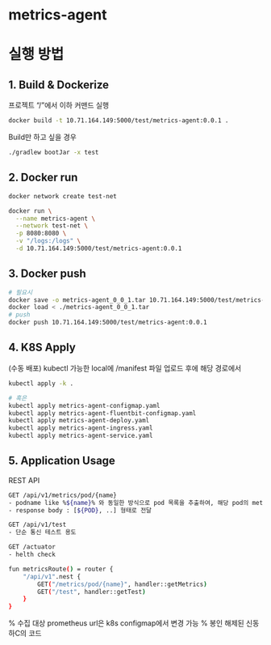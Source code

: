 # metrics-agent

# 실행 방법

## 1. Build & Dockerize

프로젝트 “/”에서 이하 커맨드 실행

```bash
docker build -t 10.71.164.149:5000/test/metrics-agent:0.0.1 .
```

Build만 하고 싶을 경우

```bash
./gradlew bootJar -x test
```

## 2. Docker run

```bash
docker network create test-net

docker run \
  --name metrics-agent \
  --network test-net \
  -p 8080:8080 \
  -v "/logs:/logs" \
  -d 10.71.164.149:5000/test/metrics-agent:0.0.1
```

## 3. Docker push

```bash
# 필요시
docker save -o metrics-agent_0_0_1.tar 10.71.164.149:5000/test/metrics-agent:0.0.1
docker load < ./metrics-agent_0_0_1.tar
# push
docker push 10.71.164.149:5000/test/metrics-agent:0.0.1
```

## 4. K8S Apply

(수동 배포) kubectl 가능한 local에 /manifest 파일 업로드 후에 해당 경로에서

```bash
kubectl apply -k .

# 혹은
kubectl apply metrics-agent-configmap.yaml
kubectl apply metrics-agent-fluentbit-configmap.yaml
kubectl apply metrics-agent-deploy.yaml
kubectl apply metrics-agent-ingress.yaml
kubectl apply metrics-agent-service.yaml
```

## 5. Application Usage

REST API
```bash
GET /api/v1/metrics/pod/{name}
- podname like %${name}% 와 동일한 방식으로 pod 목록을 추출하여, 해당 pod의 metrics data를 전송.
- response body : [${POD}, ..] 형태로 전달

GET /api/v1/test
- 단순 통신 테스트 용도

GET /actuator
- helth check

fun metricsRoute() = router {
    "/api/v1".nest {
        GET("/metrics/pod/{name}", handler::getMetrics)
        GET("/test", handler::getTest)
    }
}
```

% 수집 대상 prometheus url은 k8s configmap에서 변경 가능
% 봉인 해제된 신동하C의 코드
